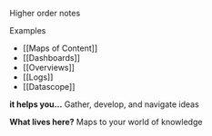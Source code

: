Higher order notes

Examples
- [[Maps of Content]]
- [[Dashboards]]
- [[Overviews]]
- [[Logs]]
- [[Datascope]]

**it helps you...**
Gather, develop, and navigate ideas

**What lives here?**
Maps to your world of knowledge